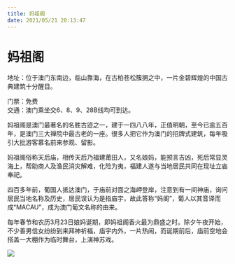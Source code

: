 ```yaml
---
title: 妈祖阁  
date: 2021/05/21 20:13:47  
---
```

  
# 妈祖阁  
地址：位于澳门东南边，临山靠海，在古柏苍松簇拥之中，一片金碧辉煌的中国古典建筑十分醒目。  
  
门票：免费  
交通：澳门乘坐交6、8、9、28B线均可到达。  
  
妈祖阁是澳门最著名的名胜古迹之一，建于一四八八年，正值明朝，至今已逾五百年，是澳门三大禅院中最古老的一座。很多人把它作为澳门的招牌式建筑，每年吸引大批游客慕名前来参观、留影。  
  
妈祖阁俗称天后庙，相传天后乃福建莆田人，又名娘妈，能预言吉凶，死后常显灵海上，帮助商人及渔民消灾解难，化险为夷，福建人遂与当地居民共同在现址立庙奉祀。  
  
四百多年前，葡国人抵达澳门，于庙前对面之海岬登岸，注意到有一间神庙，询问居民当地名称及历史，居民误认为是指庙宇，故此答称“妈阁”，葡人以其音译而成“MACAU”，成为澳门葡文名称的由来。  
  
每年春节和农历3月23日娘妈诞期，即妈祖阁香火最为鼎盛之时。除夕午夜开始，不少善男信女纷纷到来拜神祈福，庙宇内外，一片热闹，而诞期前后，庙前空地会搭盖一大棚作为临时舞台，上演神苏戏。  
  
![](https://cdn.jsdelivr.net/gh/szqq0512/Pic/img/202201212058027.png)  